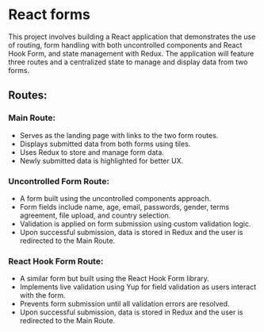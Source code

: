 # React forms

This project involves building a React application that demonstrates the use of routing, form handling with both uncontrolled components and React Hook Form, and state management with Redux.
The application will feature three routes and a centralized state to manage and display data from two forms.

## Routes:

### Main Route:

- Serves as the landing page with links to the two form routes.
- Displays submitted data from both forms using tiles.
- Uses Redux to store and manage form data.
- Newly submitted data is highlighted for better UX.

### Uncontrolled Form Route:

- A form built using the uncontrolled components approach.
- Form fields include name, age, email, passwords, gender, terms agreement, file upload, and country selection.
- Validation is applied on form submission using custom validation logic.
- Upon successful submission, data is stored in Redux and the user is redirected to the Main Route.

### React Hook Form Route:

- A similar form but built using the React Hook Form library.
- Implements live validation using Yup for field validation as users interact with the form.
- Prevents form submission until all validation errors are resolved.
- Upon successful submission, data is stored in Redux and the user is redirected to the Main Route.
